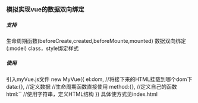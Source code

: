 ### 模拟实现vue的数据双向绑定
##### 支持
  生命周期函数(beforeCreate,created,beforeMounte,mounted)
  数据双向绑定(:model)
  class，style绑定样式
##### 使用
  引入myVue.js文件
  new MyVue({
    el:dom, //将接下来的HTML挂载到哪个dom下
    data:{}, //定义数据
    //生命周期函数直接使用
    method:{}, //定义自己的函数
    html:`` //使用字符串，定义HTML结构
  })
  具体使方式见index.html


